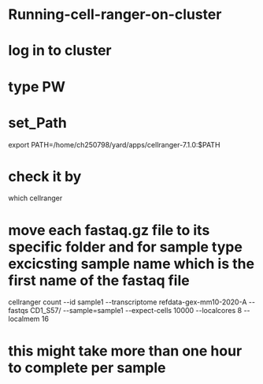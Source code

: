 # Running-cell-ranger-on-cluster
# log in to cluster
# type PW
# set_Path
export PATH=/home/ch250798/yard/apps/cellranger-7.1.0:$PATH
# check it by 
which cellranger
# move each fastaq.gz file to its specific folder and for sample type excicsting sample name which is the first name of the fastaq file
cellranger count --id sample1 --transcriptome refdata-gex-mm10-2020-A --fastqs CD1_S57/ --sample=sample1 --expect-cells 10000 --localcores 8 --localmem 16
# this might take more than one hour to complete per sample
